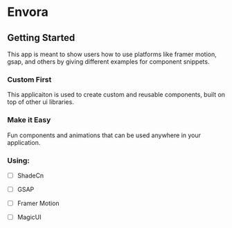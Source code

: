 # Envora


## Getting Started

This app is meant to show users how to use platforms like framer motion, gsap, and others by giving
different examples for component snippets.

### Custom First

This applicaiton is used to create custom and reusable components, built on top of other
ui libraries.


### Make it Easy

Fun components and animations that can be used anywhere in your application.


### Using:
- [ ] ShadeCn
- [ ] GSAP
- [ ] Framer Motion
- [ ] MagicUI


